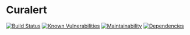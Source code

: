 # Curalert

[![Build Status](https://travis-ci.com/Nashmod/curalert.svg?token=WhhsrPijWKu4s4q2Ksnp&branch=master)](https://travis-ci.com/Nashmod/curalert)
[![Known Vulnerabilities](https://snyk.io/test/github/Nashmod/curalert/badge.svg)](https://snyk.io/test/github/Nashmod/curalert)
[![Maintainability](https://api.codeclimate.com/v1/badges/9a663e22952a72a74089/maintainability)](https://codeclimate.com/github/Nashmod/curalert/maintainability)
[![Dependencies](https://david-dm.org/Nashmod/curalert.svg)](https://david-dm.org/Nashmod/curalert.svg)
